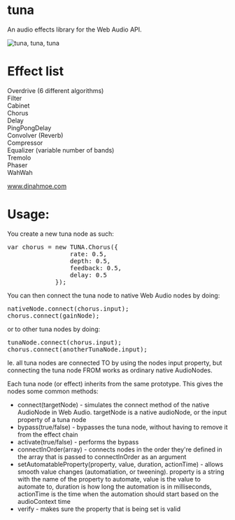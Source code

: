 tuna
====

An audio effects library for the Web Audio API.

<img src="https://i.chzbgr.com/completestore/12/9/4/rjttPiC7WE6S4Bi22aYp1A2.jpg" alt="tuna, tuna, tuna"/>

Effect list<br />
====
Overdrive (6 different algorithms)<br />
Filter<br />
Cabinet<br />
Chorus<br />
Delay<br />
PingPongDelay<br />
Convolver (Reverb)<br />
Compressor<br />
Equalizer (variable number of bands)<br />
Tremolo<br />
Phaser<br />
WahWah<br />

www.dinahmoe.com

Usage:
====

You create a new tuna node as such:

<pre>
var chorus = new TUNA.Chorus({
                 rate: 0.5,
                 depth: 0.5,
                 feedback: 0.5,
                 delay: 0.5
             });
</pre>
You can then connect the tuna node to native Web Audio nodes by doing:
<pre>
nativeNode.connect(chorus.input);
chorus.connect(gainNode);
</pre>
or to other tuna nodes by doing:
<pre>
tunaNode.connect(chorus.input);
chorus.connect(anotherTunaNode.input);
</pre>
Ie. all tuna nodes are connected TO by using the nodes input property, but connecting the tuna node FROM works as ordinary native AudioNodes.

Each tuna node (or effect) inherits from the same prototype. This gives the nodes some common methods:
<ul>
    <li>connect(targetNode) - simulates the connect method of the native AudioNode in Web Audio. targetNode is a native audioNode, or the input property of a tuna node</li>
    <li>bypass(true/false) - bypasses the tuna node, without having to remove it from the effect chain</li>
    <li>activate(true/false) - performs the bypass</li>
    <li>connectInOrder(array) - connects nodes in the order they're defined in the array that is passed to connectInOrder as an argument</li>
    <li>setAutomatableProperty(property, value, duration, actionTime) - allows smooth value changes (automatiation, or tweening). property is a string with the name of the property to automate, value is the value to automate to, duration is how long the automation is in milliseconds, actionTime is the time when the automation should start based on the audioContext time</li>
    <li>verify - makes sure the property that is being set is valid</li>
</ul>
